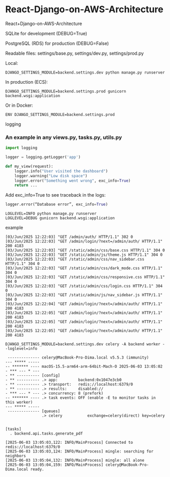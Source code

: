 # React-Django-on-AWS-Architecture
React+Django-on-AWS-Architecture

SQLite for development (DEBUG=True)

PostgreSQL (RDS) for production (DEBUG=False)

Readable files: settings/base.py, settings/dev.py, settings/prod.py

Local:

```shell
DJANGO_SETTINGS_MODULE=backend.settings.dev python manage.py runserver
```

In production (ECS):

```shell
DJANGO_SETTINGS_MODULE=backend.settings.prod gunicorn backend.wsgi:application
```

Or in Docker:

```shell
ENV DJANGO_SETTINGS_MODULE=backend.settings.prod
```

logging

### An example in any views.py, tasks.py, utils.py

```python
import logging

logger = logging.getLogger('app')

def my_view(request):
    logger.info("User visited the dashboard")
    logger.warning("Low disk space")
    logger.error("Something went wrong", exc_info=True)
    return ...
```

Add exc_info=True to see traceback in the logs:

```python
logger.error(“Database error”, exc_info=True)
```

```shell
LOGLEVEL=INFO python manage.py runserver
LOGLEVEL=DEBUG gunicorn backend.wsgi:application
```

example

```text
[03/Jun/2025 12:22:03] "GET /admin/auth/ HTTP/1.1" 302 0
[03/Jun/2025 12:22:03] "GET /admin/login/?next=/admin/auth/ HTTP/1.1" 200 4183
[03/Jun/2025 12:22:03] "GET /static/admin/css/base.css HTTP/1.1" 304 0
[03/Jun/2025 12:22:03] "GET /static/admin/js/theme.js HTTP/1.1" 304 0
[03/Jun/2025 12:22:03] "GET /static/admin/css/nav_sidebar.css HTTP/1.1" 304 0
[03/Jun/2025 12:22:03] "GET /static/admin/css/dark_mode.css HTTP/1.1" 304 0
[03/Jun/2025 12:22:03] "GET /static/admin/css/responsive.css HTTP/1.1" 304 0
[03/Jun/2025 12:22:03] "GET /static/admin/css/login.css HTTP/1.1" 304 0
[03/Jun/2025 12:22:03] "GET /static/admin/js/nav_sidebar.js HTTP/1.1" 304 0
[03/Jun/2025 12:22:04] "GET /admin/login/?next=/admin/auth/ HTTP/1.1" 200 4183
[03/Jun/2025 12:22:05] "GET /admin/login/?next=/admin/auth/ HTTP/1.1" 200 4183
[03/Jun/2025 12:22:05] "GET /admin/login/?next=/admin/auth/ HTTP/1.1" 200 4183
[03/Jun/2025 12:22:05] "GET /admin/login/?next=/admin/auth/ HTTP/1.1" 200 4183
```

```shell
DJANGO_SETTINGS_MODULE=backend.settings.dev celery -A backend worker --loglevel=info
```
 
```shell
 -------------- celery@MacBook-Pro-Dima.local v5.5.3 (immunity)
--- ***** ----- 
-- ******* ---- macOS-15.5-arm64-arm-64bit-Mach-O 2025-06-03 13:05:02
- *** --- * --- 
- ** ---------- [config]
- ** ---------- .> app:         backend:0x1047e3cb0
- ** ---------- .> transport:   redis://localhost:6379/0
- ** ---------- .> results:     disabled://
- *** --- * --- .> concurrency: 8 (prefork)
-- ******* ---- .> task events: OFF (enable -E to monitor tasks in this worker)
--- ***** ----- 
 -------------- [queues]
                .> celery           exchange=celery(direct) key=celery
                

[tasks]
  . backend.api.tasks.generate_pdf

[2025-06-03 13:05:03,122: INFO/MainProcess] Connected to redis://localhost:6379/0
[2025-06-03 13:05:03,124: INFO/MainProcess] mingle: searching for neighbors
[2025-06-03 13:05:04,132: INFO/MainProcess] mingle: all alone
[2025-06-03 13:05:04,159: INFO/MainProcess] celery@MacBook-Pro-Dima.local ready.
```